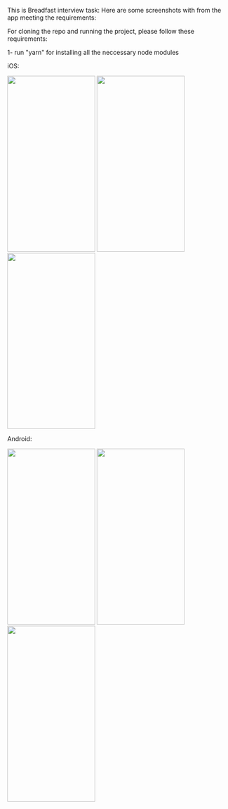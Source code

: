 This is Breadfast interview task:
Here are some screenshots with from the app meeting the requirements:

For cloning the repo and running the project, please follow these requirements:

1- run "yarn" for installing all the neccessary node modules

iOS:



<img src="https://github.com/AdhamMahmoud98/breadfast-task/assets/46315255/28d6bf98-e3c4-419d-9694-31680e2b3931" width="200" height="400"> 
<img src="https://github.com/AdhamMahmoud98/breadfast-task/assets/46315255/b6150112-a570-4363-9b5c-ae4b33c103a7" width="200" height="400"> 
<img src="https://github.com/AdhamMahmoud98/breadfast-task/assets/46315255/c880854d-4fe7-41fd-a678-315654b9b2d6" width="200" height="400"> 










Android:



<img src="https://github.com/AdhamMahmoud98/breadfast-task/assets/46315255/4b1b59b7-c37b-466f-9644-106f0eccbcd8" width="200" height="400"> 
<img src="https://github.com/AdhamMahmoud98/breadfast-task/assets/46315255/3d94d014-18ad-4c1d-ad77-95471b2c2895" width="200" height="400"> 
<img src="https://github.com/AdhamMahmoud98/breadfast-task/assets/46315255/53be2f88-5557-49a9-adda-9bcac8787ce3" width="200" height="400"> 
